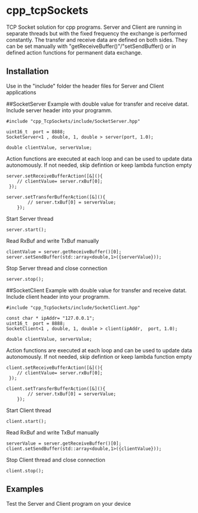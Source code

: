 # cpp_tcpSockets
TCP Socket solution for cpp programs. Server and Client are running in separate threads but with the fixed frequency the exchange is performed constantly. The transfer and receive data are defined on both sides. They can be set manually with "getReceiveBuffer()"/"setSendBuffer() or in defined action functions for permanent data exchange. 

## Installation
Use in the "include" folder the header files for Server and Client applications

##SocketServer
Example with double value for transfer and receive datat. Include server header into your programm. 
```
#include "cpp_TcpSockets/include/SocketServer.hpp"

uint16_t  port = 8888; 
SocketServer<1 , double, 1, double > server(port, 1.0); 

double clientValue, serverValue; 
```
Action functions are executed at each loop and can be used to update data autonomously. If not needed, skip defintion or keep lambda function empty
```
server.setReceiveBufferAction([&](){ 
	// clientValue= server.rxBuf[0];
 }); 
    
server.setTransferBufferAction([&](){
        // server.txBuf[0] = serverValue; 
    }); 
```
Start Server thread
```
server.start(); 
```
Read RxBuf and write TxBuf manually
```
clientValue = server.getReceiveBuffer()[0];
server.setSendBuffer(std::array<double,1>({serverValue})); 
```
Stop Server thread and close connection 
```
server.stop(); 
```

##SocketClient
Example with double value for transfer and receive datat. Include client header into your programm. 
```
#include "cpp_TcpSockets/include/SocketClient.hpp"

const char * ipAddr= "127.0.0.1";
uint16_t  port = 8888; 
SocketClient<1 , double, 1, double > client(ipAddr,  port, 1.0); 

double clientValue, serverValue; 
```
Action functions are executed at each loop and can be used to update data autonomously. If not needed, skip defintion or keep lambda function empty
```
client.setReceiveBufferAction([&](){ 
	// clientValue= server.rxBuf[0];
 }); 
    
client.setTransferBufferAction([&](){
        // server.txBuf[0] = serverValue; 
    }); 
```
Start Client thread
```
client.start(); 
```
Read RxBuf and write TxBuf manually
```
serverValue = server.getReceiveBuffer()[0];
client.setSendBuffer(std::array<double,1>({clientValue})); 
```
Stop Client thread and close connection 
```
client.stop(); 
```

## Examples 
Test the Server and Client program on your device 


